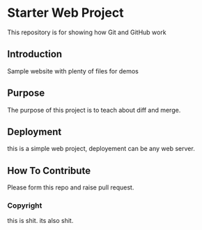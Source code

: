 # Starter Web Project

This repository is for showing how Git and GitHub work

## Introduction

Sample website with plenty of files for demos

## Purpose

The purpose of this project is to teach about diff and merge.

## Deployment


this is a simple web project, deployement can be any web server.

## How To Contribute

Please form this repo and raise pull request.

### Copyright

this is shit. its also shit.